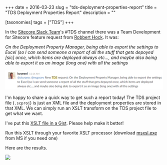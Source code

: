+++
date = 2016-03-23
slug = "tds-deployment-properties-report"
title = "TDS Deployment Properties Report"
description = ""

[taxonomies]
tags = ["TDS"]
+++

In the [Sitecore Slack Team](http://sitecorechat.slack.com)'s #TDS channel there was a Team Development for Sitecore feature request from [Robbert Hock](http://www.kayee.nl). It was:

<!-- more -->

*On the Deployment Property Manager, being able to export the settings to Excel (so I can send someone a report of all the stuff that gets depoyed [sic] once, which items are deployed always etc..., and maybe also being able to export it as an image (long one) with all the settings*

 ![](tds-feature-request.png)

I'm happy to share a quick way to get such a report today! The TDS project file (`.scproj`) is just an XML file and the deployment properties are stored in that XML. We can simply run an XSLT transform on the TDS project file to get what we want.

I've put this [XSLT file in a Gist](https://gist.github.com/seankearney/bbed9c18564c374f7b6b). Please help make it better!

Run this XSLT through your favorite XSLT processor (download [msxsl.exe](https://www.microsoft.com/en-us/download/details.aspx?displaylang=en&id=21714) from MS if you need one)

Here are the results.

![](/IMAGES%2f2016%2f03%2ftds-deploy-report.PNG.jpgx)